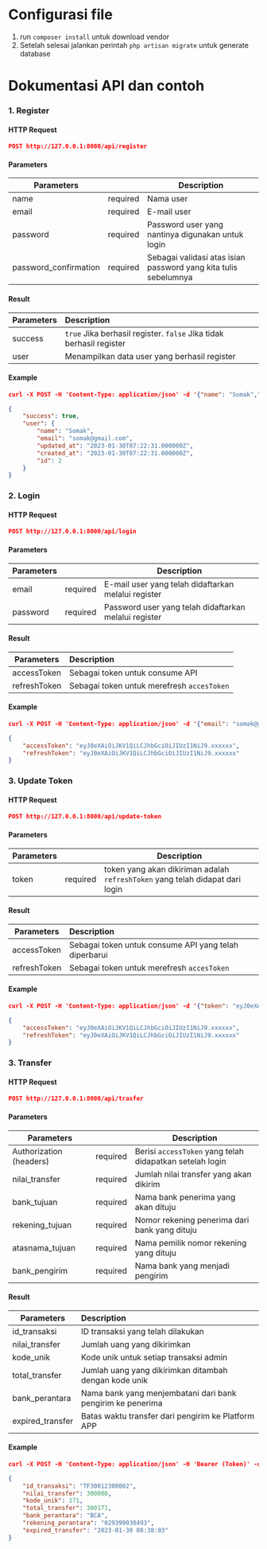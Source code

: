 # Configurasi file
1. run `composer install` untuk download vendor
2. Setelah selesai jalankan perintah `php artisan migrate` untuk generate database

# Dokumentasi API dan contoh

### 1.  Register

#### HTTP Request
```json
POST http://127.0.0.1:8000/api/register
```
#### Parameters

| Parameters    |               | Description  |
| ------------- |:-------------:| -------------|
| name   | required	  	| Nama user |
| email   | required	  	| E-mail user |
| password   | required	  	| Password user yang nantinya digunakan untuk login |
| password_confirmation   | required	  	| Sebagai validasi atas isian password yang kita tulis sebelumnya |



#### Result

| Parameters    |  Description  |
| ------------- |:--------------|
|success| `true` Jika berhasil register. `false` Jika tidak berhasil register |
|user | Menampilkan data user yang berhasil register|


#### Example
```json
curl -X POST -H 'Content-Type: application/json' -d '{"name": "Somak","email": "somak@gmail.com","password": "Hello123#", "password_confirmation" : "Hello123#"}' https://127.0.0.1:8000/api/register
```
```json
{
    "success": true,
    "user": {
        "name": "Somak",
        "email": "somak@gmail.com",
        "updated_at": "2023-01-30T07:22:31.000000Z",
        "created_at": "2023-01-30T07:22:31.000000Z",
        "id": 2
    }
}
```



### 2.  Login

#### HTTP Request
```json
POST http://127.0.0.1:8000/api/login
```
#### Parameters

| Parameters    |               | Description  |
| ------------- |:-------------:| -------------|
| email   | required	  	| E-mail user yang telah didaftarkan melalui register |
| password   | required	  	| Password user yang telah didaftarkan melalui register |



#### Result

| Parameters    |  Description  |
| ------------- |:--------------|
|accessToken | Sebagai token untuk consume API |
|refreshToken | Sebagai token untuk merefresh `accesToken` |


#### Example
```json
curl -X POST -H 'Content-Type: application/json' -d '{"email": "somak@gmail.com","password": "Hello123#"}' https://127.0.0.1:8000/api/login
```
```json
{
    "accessToken": "eyJ0eXAiOiJKV1QiLCJhbGciOiJIUzI1NiJ9.xxxxxx",
    "refreshToken": "eyJ0eXAiOiJKV1QiLCJhbGciOiJIUzI1NiJ9.xxxxxx"
}
```




### 3. Update Token

#### HTTP Request
```json
POST http://127.0.0.1:8000/api/update-token
```
#### Parameters

| Parameters    |               | Description  |
| ------------- |:-------------:| -------------|
| token   | required	  	| token yang akan dikiriman adalah `refreshToken` yang telah didapat dari login |




#### Result

| Parameters    |  Description  |
| ------------- |:--------------|
|accessToken | Sebagai token untuk consume API yang telah diperbarui |
|refreshToken | Sebagai token untuk merefresh `accesToken` |


#### Example
```json
curl -X POST -H 'Content-Type: application/json' -d '{"token": "eyJ0eXAiOiJKV1QiLCJhbGciOiJIUzI1NiJ9.xxxxxx"}' https://127.0.0.1:8000/api/register
```
```json
{
    "accessToken": "eyJ0eXAiOiJKV1QiLCJhbGciOiJIUzI1NiJ9.xxxxxx",
    "refreshToken": "eyJ0eXAiOiJKV1QiLCJhbGciOiJIUzI1NiJ9.xxxxxx"
}
```



### 3. Transfer

#### HTTP Request
```json
POST http://127.0.0.1:8000/api/trasfer
```
#### Parameters

| Parameters    |               | Description  |
| ------------- |:-------------:| -------------|
|Authorization (headers)   | required	  	|  Berisi `accessToken` yang telah didapatkan setelah login |
|nilai_transfer | required | Jumlah nilai transfer yang akan dikirim |
|bank_tujuan | required | Nama bank penerima yang akan dituju |
|rekening_tujuan | required | Nomor rekening penerima dari bank yang dituju |
|atasnama_tujuan | required | Nama pemilik nomor rekening yang dituju |
|bank_pengirim | required | Nama bank yang menjadi pengirim |
 



#### Result

| Parameters    |  Description  |
| ------------- |:--------------|
|id_transaksi | ID transaksi yang telah dilakukan |
|nilai_transfer | Jumlah uang yang dikirimkan |
|kode_unik | Kode unik untuk setiap transaksi admin |
|total_transfer | Jumlah uang yang dikirimkan ditambah dengan kode unik |
|bank_perantara | Nama bank yang menjembatani dari bank pengirim ke penerima |
|expired_transfer | Batas waktu transfer dari pengirim ke Platform APP |


#### Example
```json
curl -X POST -H 'Content-Type: application/json' -H 'Bearer (Token)' -d ' {"nilai_transfer": 300000,"bank_tujuan": "BCA", "rekening_tujuan" : "12398210", "atasnama_tujuan" : "Hendro", "bank_pengirim" : "BNI" }' https://127.0.0.1:8000/api/transfer
```
```json
{
    "id_transaksi": "TF30012300002",
    "nilai_transfer": 300000,
    "kode_unik": 171,
    "total_transfer": 300171,
    "bank_perantara": "BCA",
    "rekening_perantara": "029399030493",
    "expired_transfer": "2023-01-30 08:38:03"
}
```
